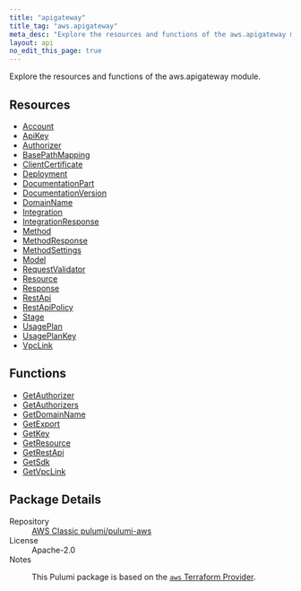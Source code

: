 ```yaml
---
title: "apigateway"
title_tag: "aws.apigateway"
meta_desc: "Explore the resources and functions of the aws.apigateway module."
layout: api
no_edit_this_page: true
---
```


<!-- WARNING: this file was generated by Pulumi Docs Generator. -->
<!-- Do not edit by hand unless you're certain you know what you are doing! -->

Explore the resources and functions of the aws.apigateway module.

<h2 id="resources">Resources</h2>
<ul class="api">
    <li><a href="account/" title="Account"><span class="api-symbol api-symbol--resource"></span>Account</a></li>
    <li><a href="apikey/" title="ApiKey"><span class="api-symbol api-symbol--resource"></span>ApiKey</a></li>
    <li><a href="authorizer/" title="Authorizer"><span class="api-symbol api-symbol--resource"></span>Authorizer</a></li>
    <li><a href="basepathmapping/" title="BasePathMapping"><span class="api-symbol api-symbol--resource"></span>BasePathMapping</a></li>
    <li><a href="clientcertificate/" title="ClientCertificate"><span class="api-symbol api-symbol--resource"></span>ClientCertificate</a></li>
    <li><a href="deployment/" title="Deployment"><span class="api-symbol api-symbol--resource"></span>Deployment</a></li>
    <li><a href="documentationpart/" title="DocumentationPart"><span class="api-symbol api-symbol--resource"></span>DocumentationPart</a></li>
    <li><a href="documentationversion/" title="DocumentationVersion"><span class="api-symbol api-symbol--resource"></span>DocumentationVersion</a></li>
    <li><a href="domainname/" title="DomainName"><span class="api-symbol api-symbol--resource"></span>DomainName</a></li>
    <li><a href="integration/" title="Integration"><span class="api-symbol api-symbol--resource"></span>Integration</a></li>
    <li><a href="integrationresponse/" title="IntegrationResponse"><span class="api-symbol api-symbol--resource"></span>IntegrationResponse</a></li>
    <li><a href="method/" title="Method"><span class="api-symbol api-symbol--resource"></span>Method</a></li>
    <li><a href="methodresponse/" title="MethodResponse"><span class="api-symbol api-symbol--resource"></span>MethodResponse</a></li>
    <li><a href="methodsettings/" title="MethodSettings"><span class="api-symbol api-symbol--resource"></span>MethodSettings</a></li>
    <li><a href="model/" title="Model"><span class="api-symbol api-symbol--resource"></span>Model</a></li>
    <li><a href="requestvalidator/" title="RequestValidator"><span class="api-symbol api-symbol--resource"></span>RequestValidator</a></li>
    <li><a href="resource/" title="Resource"><span class="api-symbol api-symbol--resource"></span>Resource</a></li>
    <li><a href="response/" title="Response"><span class="api-symbol api-symbol--resource"></span>Response</a></li>
    <li><a href="restapi/" title="RestApi"><span class="api-symbol api-symbol--resource"></span>RestApi</a></li>
    <li><a href="restapipolicy/" title="RestApiPolicy"><span class="api-symbol api-symbol--resource"></span>RestApiPolicy</a></li>
    <li><a href="stage/" title="Stage"><span class="api-symbol api-symbol--resource"></span>Stage</a></li>
    <li><a href="usageplan/" title="UsagePlan"><span class="api-symbol api-symbol--resource"></span>UsagePlan</a></li>
    <li><a href="usageplankey/" title="UsagePlanKey"><span class="api-symbol api-symbol--resource"></span>UsagePlanKey</a></li>
    <li><a href="vpclink/" title="VpcLink"><span class="api-symbol api-symbol--resource"></span>VpcLink</a></li>
</ul>

<h2 id="functions">Functions</h2>
<ul class="api">
    <li><a href="getauthorizer/" title="GetAuthorizer"><span class="api-symbol api-symbol--function"></span>GetAuthorizer</a></li>
    <li><a href="getauthorizers/" title="GetAuthorizers"><span class="api-symbol api-symbol--function"></span>GetAuthorizers</a></li>
    <li><a href="getdomainname/" title="GetDomainName"><span class="api-symbol api-symbol--function"></span>GetDomainName</a></li>
    <li><a href="getexport/" title="GetExport"><span class="api-symbol api-symbol--function"></span>GetExport</a></li>
    <li><a href="getkey/" title="GetKey"><span class="api-symbol api-symbol--function"></span>GetKey</a></li>
    <li><a href="getresource/" title="GetResource"><span class="api-symbol api-symbol--function"></span>GetResource</a></li>
    <li><a href="getrestapi/" title="GetRestApi"><span class="api-symbol api-symbol--function"></span>GetRestApi</a></li>
    <li><a href="getsdk/" title="GetSdk"><span class="api-symbol api-symbol--function"></span>GetSdk</a></li>
    <li><a href="getvpclink/" title="GetVpcLink"><span class="api-symbol api-symbol--function"></span>GetVpcLink</a></li>
</ul>

<h2 id="package-details">Package Details</h2>
<dl class="package-details">
	<dt>Repository</dt>
	<dd><a href="https://github.com/pulumi/pulumi-aws">AWS Classic pulumi/pulumi-aws</a></dd>
	<dt>License</dt>
	<dd>Apache-2.0</dd>
	<dt>Notes</dt>
	<dd><p>This Pulumi package is based on the <a href="https://github.com/hashicorp/terraform-provider-aws"><code>aws</code> Terraform Provider</a>.</p>
</dd>
</dl>


